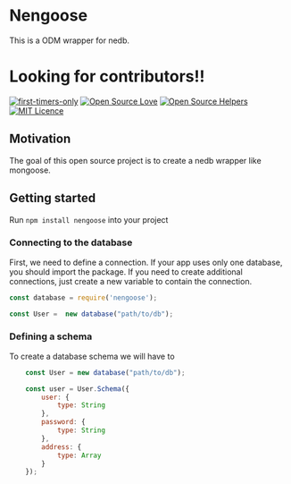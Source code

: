# Nengoose

This is a ODM wrapper for nedb.

# Looking for contributors!!
[![first-timers-only](https://img.shields.io/badge/first--timers--only-friendly-blue.svg?style=flat-square)](https://www.firsttimersonly.com/)
[![Open Source Love](https://badges.frapsoft.com/os/v1/open-source.svg?v=103)](https://github.com/ellerbrock/open-source-badges/)
[![Open Source Helpers](https://www.codetriage.com/roshanjossey/first-contributions/badges/users.svg)](https://www.codetriage.com/roshanjossey/first-contributions)
[![MIT Licence](https://badges.frapsoft.com/os/mit/mit.svg?v=103)](https://opensource.org/licenses/mit-license.php)

## Motivation   
The goal of this open source project is to create a nedb wrapper like mongoose.

## Getting started
Run `npm install nengoose` into your project

### Connecting to the database
First, we need to define a connection. If your app uses only one database, you should import the package. If you need to create additional connections, just create a new variable to contain the connection.

```js
const database = require('nengoose');

const User =  new database("path/to/db");
```

### Defining a schema
To create a database schema we will have to 

```js
    const User = new database("path/to/db");

    const user = User.Schema({
        user: {
            type: String
        },
        password: {
            type: String
        },
        address: {
            type: Array
        }
    });
```